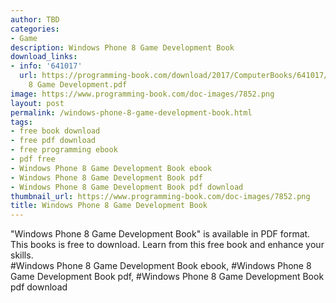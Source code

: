 ```yaml
---
author: TBD
categories:
- Game
description: Windows Phone 8 Game Development Book
download_links:
- info: '641017'
  url: https://programming-book.com/download/2017/ComputerBooks/641017/Windows Phone
    8 Game Development.pdf
image: https://www.programming-book.com/doc-images/7852.png
layout: post
permalink: /windows-phone-8-game-development-book.html
tags:
- free book download
- free pdf download
- free programming ebook
- pdf free
- Windows Phone 8 Game Development Book ebook
- Windows Phone 8 Game Development Book pdf
- Windows Phone 8 Game Development Book pdf download
thumbnail_url: https://www.programming-book.com/doc-images/7852.png
title: Windows Phone 8 Game Development Book
---
```


 
<div class="item-desc text-justify">
  "Windows Phone 8 Game Development Book" is available in PDF format. This books is free to download. Learn from this free book and enhance your skills.
  <br>
  #Windows Phone 8 Game Development Book ebook, #Windows Phone 8 Game Development Book pdf, #Windows Phone 8 Game Development Book pdf download
</div>